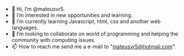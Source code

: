 - 👋 Hi, I’m @mateusvr5.
- 👀 I’m interested in new opportunities and learning.
- 🌱 I’m currently learning Javascript, html, css and another web languages.
- 💞️ I’m looking to collaborate on world of programming and helping the community with computing issues.
- 📫 How to reach me send me a e-mail to "mateusvr5@hotmail.com".

<!---
mateusvr5/mateusvr5 is a ✨ special ✨ repository because its `README.md` (this file) appears on your GitHub profile.
You can click the Preview link to take a look at your changes.
--->
